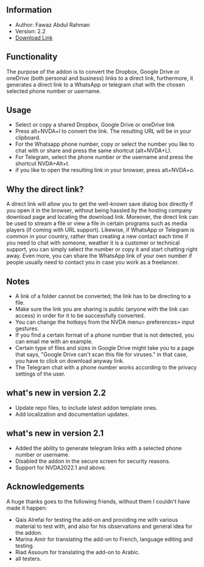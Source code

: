 ## Information
- Author: Fawaz Abdul Rahman
- Version: 2.2
- [Download Link][1]
## Functionality
The purpose of the addon is to convert the Dropbox, Google Drive or oneDrive (both personal and business) links to a direct link, furthermore, it generates a direct link to a WhatsApp or telegram chat with the chosen selected phone number or username.
## Usage
- Select or copy a shared Dropbox, Google Drive or oneDrive link
- Press alt+NVDA+l to convert the link. The resulting URL will be in your clipboard.
- For the Whatsapp phone number, copy or select the number you like to chat with or share and press the same shortcut (alt+NVDA+L).
- For Telegram, select the phone number or the username and press the shortcut NVDA+Alt+t.
- if you like to open the resulting link in your browser, press alt+NVDA+o.
## Why the direct link?
A direct link will allow you to get the well-known save dialog box directly if you open it in the browser, without being hassled by the hosting company download page and locating the download link.
Moreover, the direct link can be used to stream a file or view a file in certain programs such as media players (if coming with URL support).
Likewise, if WhatsApp or Telegram is common in your country, rather than creating a new contact each time if you need to chat with someone, weather it is a customer or technical support, you can simply select the number or copy it and start chatting right away.
Even more, you can share the WhatsApp link of your own number if people usually need to contact you in case you work as a freelancer.
## Notes
- A link of a folder cannot be converted; the link has to be directing to a file.
- Make sure the link you are sharing is public (anyone with the link can access) in order for it to be successfully converted.
- You can change the hotkeys from the NVDA menu> preferences> input gestures.
- If you find a certain format of a phone number that is not detected, you can email me with an example. 
- Certain type of files and sizes in Google Drive might take you to a page that says, "Google Drive can't scan this file for viruses." in that case, you have to click on download anyway link.
- The Telegram chat with a phone number works according to the privacy settings of the user.

## what's new in version 2.2

- Update repo files, to include latest addon template ones.
- Add localization and documentation updates.

## what's new in version 2.1 

- Added the ability to generate telegram links with a selected phone number or username.
- Disabled the addon in the secure screen for security reasons.
- Support for NVDA2022.1 and above.

## Acknowledgements
A huge thanks goes to the following friends, without them I couldn't have made it happen:

- Qais Alrefai for testing the add-on and providing me with various material to test with, and also for his observations and general idea for the addon.
- Marina Amir for translating the add-on to French, language editing and testing.
- Riad Assoum for translating the add-on to Arabic.
- all testers.

[1]: https://github.com/fawazar94/DirectLink/releases/download/2.2/directLink-2.2.nvda-addon
